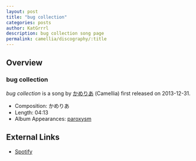 ```yaml
---
layout: post
title: "bug collection"
categories: posts
author: KatGrrrl
description: bug collection song page
permalink: camellia/discography/:title
---
```


## Overview

### bug collection

*bug collection* is a song by [かめりあ](<{% link postsWiki/_posts/2023-12-10-camellia.md %}>) (Camellia) first released on 2013-12-31.

* Composition: かめりあ
* Length: 04:13
* Album Appearances: [paroxysm](<{% link postsInclude/_posts/camellia/albums/paroxysm/2023-12-05-paroxysm.md%}>)

## External Links

* [Spotify](https://open.spotify.com/track/4yD3Xju5J73vII819aTbJJ?si=fa8188aaa08e47ac)
